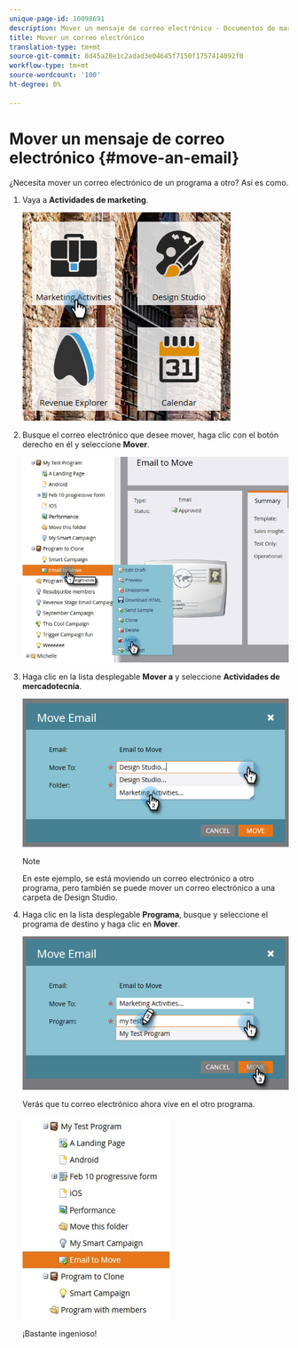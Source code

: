 ```yaml
---
unique-page-id: 10098691
description: Mover un mensaje de correo electrónico - Documentos de marketing - Documentación del producto
title: Mover un correo electrónico
translation-type: tm+mt
source-git-commit: 8d45a28e1c2adad3e04645f7150f1757414092f0
workflow-type: tm+mt
source-wordcount: '100'
ht-degree: 0%

---
```



# Mover un mensaje de correo electrónico {#move-an-email}

¿Necesita mover un correo electrónico de un programa a otro? Así es como.

1. Vaya a **Actividades de marketing**.

   ![](assets/one-2.png)

1. Busque el correo electrónico que desee mover, haga clic con el botón derecho en él y seleccione **Mover**.

   ![](assets/leadperformance.jpg)

1. Haga clic en la lista desplegable **Mover a** y seleccione **Actividades de mercadotecnia**.

   ![](assets/three-2.png)

   >[!NOTE]
   >
   >En este ejemplo, se está moviendo un correo electrónico a otro programa, pero también se puede mover un correo electrónico a una carpeta de Design Studio.

1. Haga clic en la lista desplegable **Programa**, busque y seleccione el programa de destino y haga clic en **Mover**.

   ![](assets/four-2.png)

   Verás que tu correo electrónico ahora vive en el otro programa.

   ![](assets/leadperformance2.jpg)

   ¡Bastante ingenioso!
